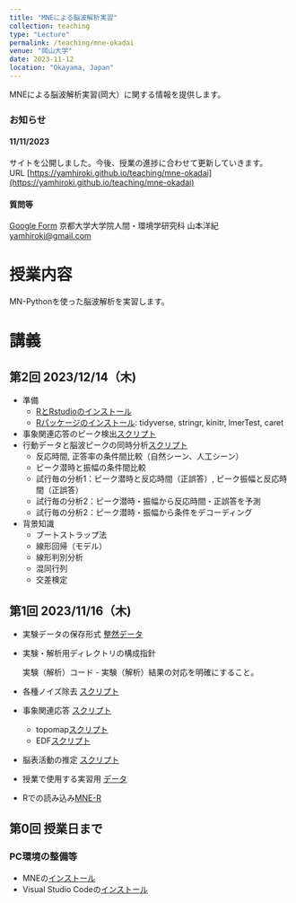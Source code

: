 ```yaml
---
title: "MNEによる脳波解析実習"
collection: teaching
type: "Lecture"
permalink: /teaching/mne-okadai
venue: "岡山大学"
date: 2023-11-12
location: "Okayama, Japan"
---
```

MNEによる脳波解析実習(岡大）に関する情報を提供します。

### お知らせ  
#### 11/11/2023
サイトを公開しました。今後、授業の進捗に合わせて更新していきます。  
URL [https://yamhiroki.github.io/teaching/mne-okadai](https://yamhiroki.github.io/teaching/mne-okadai)
#### 質問等
[Google Form](https://docs.google.com/forms/d/e/1FAIpQLSeikKubclt8G23Q-b_Akfemc_8qKf4H3GcZWfDubrrx1gxNFQ/viewform)
京都大学大学院人間・環境学研究科 山本洋紀
yamhiroki@gmail.com

# 授業内容
MN-Pythonを使った脳波解析を実習します。

# 講義
## 第2回 2023/12/14（木)
- 準備
    - [RとRstudioのインストール](https://syunsuke.github.io/r_install_guide_for_beginners/index.html)
    - [Rパッケージのインストール](https://syunsuke.github.io/r_install_guide_for_beginners/05_installation_of_packages.html): tidyverse, stringr, kinitr, lmerTest, caret
- 事象関連応答のピーク検出[スクリプト](https://www.dropbox.com/scl/fi/o4tagtac3cembpibx598l/GetPeaks.py?rlkey=eihya01mwn99li85j4j5bua39&dl=0)
- 行動データと脳波ピークの同時分析[スクリプト](https://www.dropbox.com/scl/fi/wiponp9ywn21c23q8rkyf/BehEEGPeaks1.R?rlkey=xxskgfd29y0vq6noznbajba7y&dl=0)
    - 反応時間, 正答率の条件間比較（自然シーン、人工シーン）
    - ピーク潜時と振幅の条件間比較
    - 試行毎の分析1：ピーク潜時と反応時間（正誤答）, ピーク振幅と反応時間（正誤答）
    - 試行毎の分析2：ピーク潜時・振幅から反応時間・正誤答を予測
    - 試行毎の分析2：ピーク潜時・振幅から条件をデコーディング    
- 背景知識
    - ブートストラップ法
    - 線形回帰（モデル）
    - 線形判別分析
    - 混同行列
    - 交差検定
    
## 第1回 2023/11/16（木)
- 実験データの保存形式 [整然データ](https://okumuralab.org/~okumura/python/tidy.html)

- 実験・解析用ディレクトリの構成指針
    
    実験（解析）コード - 実験（解析）結果の対応を明確にすること。

- 各種ノイズ除去 [スクリプト](https://www.dropbox.com/scl/fi/l83ko1m71r9bx8lsuh7pp/noise_removal.zip?rlkey=donfvxbguxvxbms3bf8g27bcc&dl=0)

- 事象関連応答 [スクリプト](https://www.dropbox.com/scl/fi/x9enhq6ax7lnuhrbg73pi/Epoching.py?rlkey=uzo2kidgt36jzdfl041q7eg94&dl=0)
    - topomap[スクリプト](https://www.dropbox.com/scl/fi/qhvjf1huoa23dd842jac5/PlotTopo.py?rlkey=simji8b291fn46klrydmg8004&dl=0)
    - EDF[スクリプト](https://www.dropbox.com/scl/fi/8tyrd3143ehs7dttikb2q/write_edf.py?rlkey=97g3kg3ompl7eam4ven22yhnh&dl=0)

- 脳表活動の推定 [スクリプト](https://www.dropbox.com/scl/fi/yt8dddvx2ue4y0mblm770/surface_map.zip?rlkey=w8kdglsn8goahv2wyd2icmehj&dl=0)

- 授業で使用する実習用 [データ](https://www.dropbox.com/scl/fi/9i97k1l8vkxngzett6kx9/data.zip?rlkey=jii7fgtxwa9d2g2xvey9voh6i&dl=0)

- Rでの読み込み[MNE-R](https://mne.tools/mne-r/)


## 第0回 授業日まで
### PC環境の整備等
- MNEの[インストール](https://mne.tools/stable/install/index.html)
- Visual Studio Codeの[インストール](https://azure.microsoft.com/ja-jp/products/visual-studio-code/)
